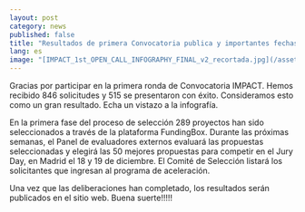 ```yaml
---
layout: post
category: news
published: false
title: "Resultados de primera Convocatoria publica y importantes fechas "
lang: es
image: "[IMPACT_1st_OPEN_CALL_INFOGRAPHY_FINAL_v2_recortada.jpg](/assets/IMPACT_1st_OPEN_CALL_INFOGRAPHY_FINAL_v2_recortada.jpg)"
---
```


Gracias por participar en la primera ronda de  Convocatoria IMPACT. Hemos recibido 846 solicitudes y 515 se presentaron con éxito. Consideramos esto como un gran resultado. Echa un vistazo a la infografía.

En la primera fase del proceso de selección 289 proyectos han sido seleccionados a través de la plataforma FundingBox. Durante las próximas semanas, el Panel de evaluadores externos evaluará las propuestas seleccionadas y elegirá las 50 mejores propuestas para competir en el Jury Day, en Madrid el 18 y 19 de diciembre. El Comité de Selección listará los solicitantes que ingresan al programa de aceleración.

Una vez que las deliberaciones han completado, los resultados serán publicados en el sitio web. Buena suerte!!!!!
